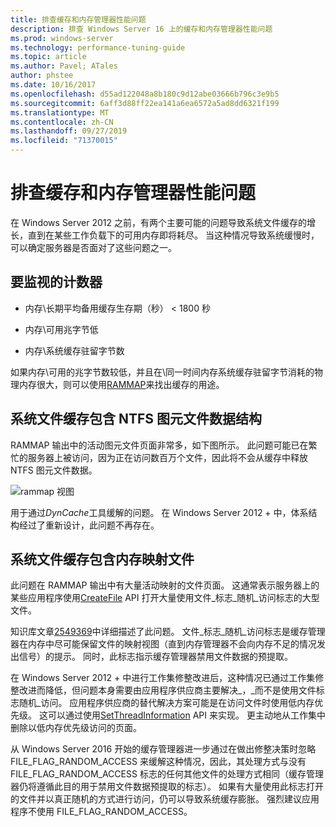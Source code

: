 ```yaml
---
title: 排查缓存和内存管理器性能问题
description: 排查 Windows Server 16 上的缓存和内存管理器性能问题
ms.prod: windows-server
ms.technology: performance-tuning-guide
ms.topic: article
ms.author: Pavel; ATales
author: phstee
ms.date: 10/16/2017
ms.openlocfilehash: d55ad122048a8b180c9d12abe03666b796c3e9b5
ms.sourcegitcommit: 6aff3d88ff22ea141a6ea6572a5ad8dd6321f199
ms.translationtype: MT
ms.contentlocale: zh-CN
ms.lasthandoff: 09/27/2019
ms.locfileid: "71370015"
---
```

# <a name="troubleshoot-cache-and-memory-manager-performance-issues"></a>排查缓存和内存管理器性能问题

在 Windows Server 2012 之前，有两个主要可能的问题导致系统文件缓存的增长，直到在某些工作负载下的可用内存即将耗尽。 当这种情况导致系统缓慢时，可以确定服务器是否面对了这些问题之一。


## <a name="counters-to-monitor"></a>要监视的计数器

-   内存\\长期平均备用缓存生存期（秒） &lt; 1800 秒

-   内存\\可用兆字节低

-   内存\\系统缓存驻留字节数

如果内存\\可用的兆字节数较低，并且在\\同一时间内存系统缓存驻留字节消耗的物理内存很大，则可以使用[RAMMAP](https://technet.microsoft.com/sysinternals/ff700229.aspx)来找出缓存的用途。

## <a name="system-file-cache-contains-ntfs-metafile-data-structures"></a>系统文件缓存包含 NTFS 图元文件数据结构


RAMMAP 输出中的活动图元文件页面非常多，如下图所示。 此问题可能已在繁忙的服务器上被访问，因为正在访问数百万个文件，因此将不会从缓存中释放 NTFS 图元文件数据。

![rammap 视图](../../media/perftune-guide-rammap.png)

用于通过*DynCache*工具缓解的问题。 在 Windows Server 2012 + 中，体系结构经过了重新设计，此问题不再存在。

## <a name="system-file-cache-contains-memory-mapped-files"></a>系统文件缓存包含内存映射文件


此问题在 RAMMAP 输出中有大量活动映射的文件页面。 这通常表示服务器上的某些应用程序使用[CreateFile](https://msdn.microsoft.com/library/windows/desktop/aa363858.aspx) API 打开大量使用文件\_标志\_随机\_访问标志的大型文件。

知识库文章[2549369](https://support.microsoft.com/default.aspx?scid=kb;en-US;2549369)中详细描述了此问题。 文件\_标志\_随机\_访问标志是缓存管理器在内存中尽可能保留文件的映射视图（直到内存管理器不会向内存不足的情况发出信号）的提示。 同时，此标志指示缓存管理器禁用文件数据的预提取。

在 Windows Server 2012 + 中进行工作集修整改进后，这种情况已通过工作集修整改进而降低，但问题本身需要由应用程序供应商主要解决\_，\_而不是使用文件标志随机\_访问。 应用程序供应商的替代解决方案可能是在访问文件时使用低内存优先级。 这可以通过使用[SetThreadInformation](https://msdn.microsoft.com/library/windows/desktop/hh448390.aspx) API 来实现。 更主动地从工作集中删除以低内存优先级访问的页面。

从 Windows Server 2016 开始的缓存管理器进一步通过在做出修整决策时忽略 FILE_FLAG_RANDOM_ACCESS 来缓解这种情况，因此，其处理方式与没有 FILE_FLAG_RANDOM_ACCESS 标志的任何其他文件的处理方式相同（缓存管理器仍将遵循此目的用于禁用文件数据预提取的标志）。 如果有大量使用此标志打开的文件并以真正随机的方式进行访问，仍可以导致系统缓存膨胀。 强烈建议应用程序不使用 FILE_FLAG_RANDOM_ACCESS。

